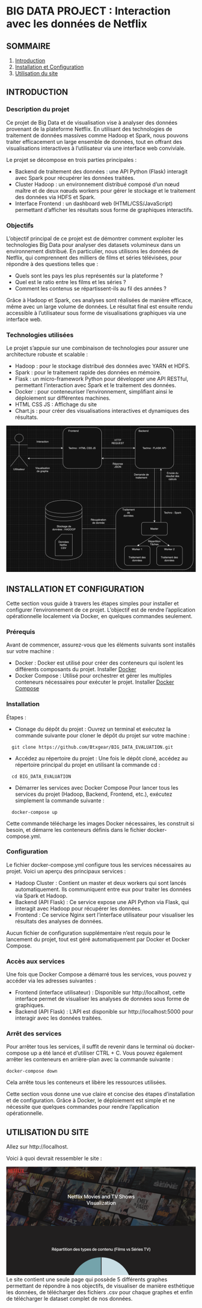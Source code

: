 # BIG DATA PROJECT : Interaction avec les données de Netflix

## SOMMAIRE

1. [Introduction](#introduction)
2. [Installation et Configuration](#installation-et-configuration)
3. [Utilisation du site](#utilisation-du-site)

## INTRODUCTION

### Description du projet

Ce projet de Big Data et de visualisation vise à analyser des données provenant de la plateforme Netflix. En utilisant des technologies de traitement de données massives comme Hadoop et Spark, nous pouvons traiter efficacement un large ensemble de données, tout en offrant des visualisations interactives à l’utilisateur via une interface web conviviale.

Le projet se décompose en trois parties principales :
- Backend de traitement des données : une API Python (Flask) interagit avec Spark pour récupérer les données traitées.
- Cluster Hadoop : un environnement distribué composé d’un nœud maître et de deux nœuds workers pour gérer le stockage et le traitement des données via HDFS et Spark.
- Interface Frontend : un dashboard web (HTML/CSS/JavaScript) permettant d’afficher les résultats sous forme de graphiques interactifs.

### Objectifs

L’objectif principal de ce projet est de démontrer comment exploiter les technologies Big Data pour analyser des datasets volumineux dans un environnement distribué. En particulier, nous utilisons les données de Netflix, qui comprennent des milliers de films et séries télévisées, pour répondre à des questions telles que :

- Quels sont les pays les plus représentés sur la plateforme ?
- Quel est le ratio entre les films et les séries ?
- Comment les contenus se répartissent-ils au fil des années ?

Grâce à Hadoop et Spark, ces analyses sont réalisées de manière efficace, même avec un large volume de données. Le résultat final est ensuite rendu accessible à l’utilisateur sous forme de visualisations graphiques via une interface web.

### Technologies utilisées

Le projet s’appuie sur une combinaison de technologies pour assurer une architecture robuste et scalable :

- Hadoop : pour le stockage distribué des données avec YARN et HDFS.	
- Spark : pour le traitement rapide des données en mémoire.
- Flask : un micro-framework Python pour développer une API RESTful, permettant l’interaction avec Spark et le traitement des données.
- Docker : pour conteneuriser l’environnement, simplifiant ainsi le déploiement sur différentes machines.
- HTML CSS JS : Affichage du site
- Chart.js : pour créer des visualisations interactives et dynamiques des résultats.

![Architecture du projet](doc-img/archi.png)

## INSTALLATION ET CONFIGURATION

Cette section vous guide à travers les étapes simples pour installer et configurer l’environnement de ce projet. L’objectif est de rendre l’application opérationnelle localement via Docker, en quelques commandes seulement.

### Prérequis

Avant de commencer, assurez-vous que les éléments suivants sont installés sur votre machine :

- Docker : Docker est utilisé pour créer des conteneurs qui isolent les différents composants du projet. Installer [Docker](https://docs.docker.com/get-started/get-docker/)
- Docker Compose : Utilisé pour orchestrer et gérer les multiples conteneurs nécessaires pour exécuter le projet. Installer [Docker Compose](https://docs.docker.com/compose/install/)

### Installation

Étapes :

- Clonage du dépôt du projet :
  Ouvrez un terminal et exécutez la commande suivante pour cloner le dépôt du projet sur votre machine :
```
  git clone https://github.com/Btxgear/BIG_DATA_EVALUATION.git
```

- Accédez au répertoire du projet :
  Une fois le dépôt cloné, accédez au répertoire principal du projet en utilisant la commande cd : 
```
  cd BIG_DATA_EVALUATION
```
- Démarrer les services avec Docker Compose
  Pour lancer tous les services du projet (Hadoop, Backend, Frontend, etc.), exécutez simplement la commande suivante :
```
  docker-compose up
```
Cette commande télécharge les images Docker nécessaires, les construit si besoin, et démarre les conteneurs définis dans le fichier docker-compose.yml.

### Configuration

Le fichier docker-compose.yml configure tous les services nécessaires au projet. Voici un aperçu des principaux services :

- Hadoop Cluster : Contient un master et deux workers qui sont lancés automatiquement. Ils communiquent entre eux pour traiter les données via Spark et Hadoop.
- Backend (API Flask) : Ce service expose une API Python via Flask, qui interagit avec Hadoop pour récupérer les données.
- Frontend : Ce service Nginx sert l’interface utilisateur pour visualiser les résultats des analyses de données.

Aucun fichier de configuration supplémentaire n’est requis pour le lancement du projet, tout est géré automatiquement par Docker et Docker Compose.

### Accès aux services

Une fois que Docker Compose a démarré tous les services, vous pouvez y accéder via les adresses suivantes :

- Frontend (interface utilisateur) : Disponible sur http://localhost, cette interface permet de visualiser les analyses de données sous forme de graphiques.
- Backend (API Flask) : L’API est disponible sur http://localhost:5000 pour interagir avec les données traitées.

### Arrêt des services

Pour arrêter tous les services, il suffit de revenir dans le terminal où docker-compose up a été lancé et d’utiliser CTRL + C. Vous pouvez également arrêter les conteneurs en arrière-plan avec la commande suivante :
```
docker-compose down
```
Cela arrête tous les conteneurs et libère les ressources utilisées.

Cette section vous donne une vue claire et concise des étapes d’installation et de configuration. Grâce à Docker, le déploiement est simple et ne nécessite que quelques commandes pour rendre l’application opérationnelle.

## UTILISATION DU SITE

Allez sur http://localhost.

Voici à quoi devrait ressembler le site : 

![Premiers éléments du site](doc-img/site.png)
Le site contient une seule page qui possède 5 différents graphes permettant de répondre à nos objectifs, de visualiser de manière esthétique les données, de télécharger des fichiers .csv pour chaque graphes et enfin de télécharger le dataset complet de nos données.
